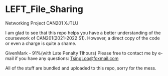# LEFT_File_Sharing

Networking Project CAN201 XJTLU

I am glad to see that this repo helps you have a better understanding of the coursework of CAN201(2021-2022 S1).
However, a direct copy of the code or even a charge is quite a shame.

GivenMark - 91%(with Late Penalty 11hours) 
Please free to contact me by e-mail if you have any questions: [TsingLoo@foxmail.com](mailto:TsingLoo@foxmail.com)

All of the stuff are bundled and uploaded to this repo, sorry for the mess.
